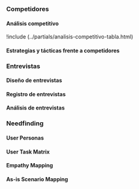 ### Competidores

#### Análisis competitivo

<!-- !include (../partials/analisis-competitivo-tabla.md) -->

!include (../partials/analisis-competitivo-tabla.html)

#### Estrategias y tácticas frente a competidores

### Entrevistas

#### Diseño de entrevistas

#### Registro de entrevistas

#### Análisis de entrevistas

### Needfinding

#### User Personas

#### User Task Matrix

#### Empathy Mapping

#### As-is Scenario Mapping
